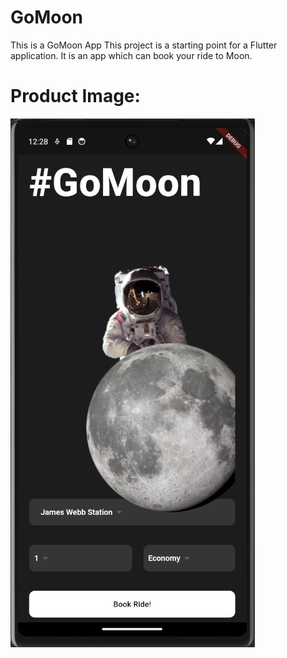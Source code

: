# GoMoon

This is a GoMoon App
This project is a starting point for a Flutter application.
It is an app which can book your ride to Moon.

# Product Image:

![Product Image](FinalProduct/go_moon.jpg)
